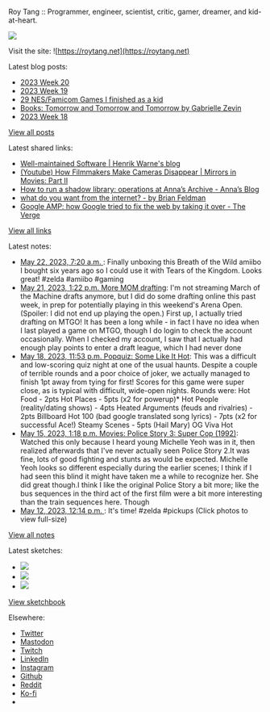 Roy Tang :: Programmer, engineer, scientist, critic, gamer, dreamer, and kid-at-heart.

![](https://roytang.net/static/img/profile.jpg)

Visit the site: ![https://roytang.net](https://roytang.net)

Latest blog posts:

- [2023 Week 20](https://roytang.net/2023/05/2023-week-20/)
- [2023 Week 19](https://roytang.net/2023/05/2023-week-19/)
- [29 NES/Famicom Games I finished as a kid](https://roytang.net/2023/05/nes-games/)
- [Books: Tomorrow and Tomorrow and Tomorrow by Gabrielle Zevin](https://roytang.net/2023/05/tomorrow3/)
- [2023 Week 18](https://roytang.net/2023/05/2023-week-18/)

[View all posts](https://roytang.net/blog)

Latest shared links:

- [Well-maintained Software | Henrik Warne&#x27;s blog](https://roytang.net/2023/05/98120d36662f22ce5ccb4ac3ee5ae311/)
- [(Youtube) How Filmmakers Make Cameras Disappear | Mirrors in Movies: Part II](https://roytang.net/2023/05/db65f5be135892a1adb5fac1bcac8c3f/)
- [How to run a shadow library: operations at Anna’s Archive - Anna’s Blog](https://roytang.net/2023/05/01dcdd7c7a69f165ee4b4a68b4ee34fc/)
- [what do you want from the internet? - by Brian Feldman](https://roytang.net/2023/05/c30f441e60e856f9ea9232f6b4187175/)
- [Google AMP: how Google tried to fix the web by taking it over - The Verge](https://roytang.net/2023/05/e1c9e6edf21985f50f63609f47622fce/)

[View all links](https://roytang.net/links)

Latest notes:

- [May 22, 2023, 7:20 a.m. ](https://roytang.net/2023/05/1fd9747948ac89ddedf4fc5778d54680/): Finally unboxing this Breath of the Wild amiibo I bought six years ago so I could use it with Tears of the Kingdom. Looks great! #zelda #amiibo #gaming
- [May 21, 2023, 1:22 p.m. More MOM drafting](https://roytang.net/2023/05/momdrafts/): I&#x27;m not streaming March of the Machine drafts anymore, but I did do some drafting online this past week, in prep for potentially playing in this weekend&#x27;s Arena Open. (Spoiler: I did not end up playing the open.) First up, I actually tried drafting on MTGO! It has been a long while - in fact I have no idea when I last played a game on MTGO, though I do login to check the account occasionally. When I checked my account, I saw that I actually had enough play points to enter a draft league, which I had never done
- [May 18, 2023, 11:53 p.m. Popquiz: Some Like It Hot](https://roytang.net/2023/05/popquiz-hot/): This was a difficult and low-scoring quiz night at one of the usual haunts. Despite a couple of terrible rounds and a poor choice of joker, we actually managed to finish 1pt away from tying for first! Scores for this game were super close, as is typical with difficult, wide-open nights. Rounds were: Hot Food - 2pts Hot Places - 5pts (x2 for powerup)* Hot People (reality/dating shows) - 4pts Heated Arguments (feuds and rivalries) - 2pts Billboard Hot 100 (bad google translated song lyrics) - 7pts (x2 for successful Ace!) Steamy Scenes - 5pts (Hail Mary) OG Viva Hot
- [May 15, 2023, 1:18 p.m. Movies: Police Story 3: Super Cop (1992)](https://roytang.net/2023/05/police-story-3-super-cop-1992/): Watched this only because I heard young Michelle Yeoh was in it, then realized afterwards that I&#x27;ve never actually seen Police Story 2.It was fine, lots of good fighting and stunts as would be expected. Michelle Yeoh looks so different especially during the earlier scenes; I think if I had seen this blind it might have taken me a while to recognize her. She did great though.I think I like the original Police Story a bit more; like the bus sequences in the third act of the first film were a bit more interesting than the train sequences here. Though
- [May 12, 2023, 12:14 p.m. ](https://roytang.net/2023/05/110353768772670760/): It&#x27;s time! #zelda #pickups (Click photos to view full-size)

[View all notes](https://roytang.net/notes)

Latest sketches:


- ![](https://roytang.net/media/cache/3c/da/3cda657c471879c3cfa81b898b810cd6.jpg)
- ![](https://roytang.net/media/cache/a2/60/a260eacc913ee7c542024b154923702f.jpg)
- ![](https://roytang.net/media/cache/e0/88/e0888b7f7a1e342aba8cced2a0784cc4.jpg)

[View sketchbook](https://roytang.net/albums/sketchbook)


Elsewhere:

- [Twitter](https://twitter.com/roytang)
- [Mastodon](https://indieweb.social/@roytang)
- [Twitch](https://twitch.tv/twitchyroy)
- [LinkedIn](https://www.linkedin.com/in/roytang)
- [Instagram](https://instagram.com/roytang0400)
- [Github](https://github.com/roytang)
- [Reddit](https://reddit.com/u/hungryroy)
- [Ko-fi](https://ko-fi.com/roytang)
- [](mailto:hello@roytang.net)